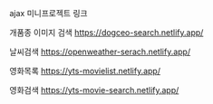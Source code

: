ajax 미니프로젝트 링크

개품종 이미지 검색
https://dogceo-search.netlify.app/

날씨검색
https://openweather-serach.netlify.app/

영화목록
https://yts-movielist.netlify.app/

영화검색
https://yts-movie-search.netlify.app/